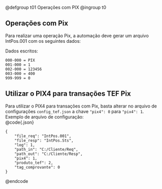 @defgroup t01 Operações com PIX
@ingroup t0

## Operações com Pix
Para realizar uma operação Pix, a automação deve gerar um arquivo IntPos.001 com os seguintes dados:

Dados escritos:

	000-000 = PIX
	001-000 = 1
	002-000 = 123456
	003-000 = 400
	999-999 = 0

## Utilizar o PIX4 para transações TEF Pix
Para utilizar o PIX4 para transações com Pix, basta alterar no arquivo de configurações `config_tef.json` a chave `"pix4": 0` para `"pix4": 1`.
<br>
Exemplo de arquivo de configuração:  
@code{.json}

	{
		"file_req": "IntPos.001",
		"file_resp": "IntPos.Sts",
    	"log": 1,
    	"path_in": "C:/Cliente/Req",
    	"path_out": "C:/Cliente/Resp",
    	"pix4": 1,
    	"produto_tef": 2,
    	"tag_comprovante": 0
	}
@endcode